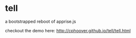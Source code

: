 tell
====

a bootstrapped reboot of apprise.js

checkout the demo here: http://cphoover.github.io/tell/tell.html
